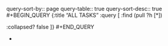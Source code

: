 query-sort-by:: page
query-table:: true
query-sort-desc:: true
#+BEGIN_QUERY
{:title “ALL TASKS”
:query [
   :find (pull ?h [*])
   
   :collapsed? false
]}
#+END_QUERY

-